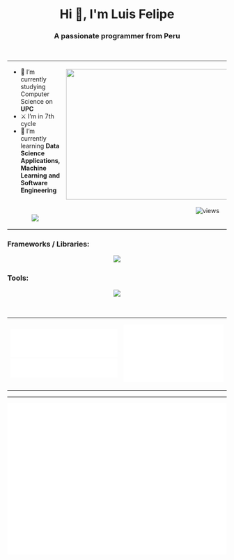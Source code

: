 <h1 align="center">Hi 👋, I'm Luis Felipe</h1>
<h3 align="center">A passionate programmer from Peru</h3>
<br>
<!-- FEED -->



<table> 
  <tr>
    <td>
      <ul>
	<li> 🔭 I’m currently studying Computer Science on <b>UPC</b></li>
	<li> ⚔ I’m in 7th cycle	</li>
	<li>🎢 I’m currently learning <b>Data Science Applications, Machine Learning and Software Engineering</b></li>
      </ul>
    </br>
      <p align=center>
      	<picture>
		<source>
		<img align="center" src="https://spotify-github-profile.vercel.app/api/view?uid=a3xpnru6loal4xlmxwvfq6u1t&cover_image=true&theme=novatorem&show_offline=true&background_color=121212&interchange=true&bar_color=53b14f&bar_color_cover=true">
      	</picture>
      </p>
    </td>
    <td >
     <picture>
	<source>
	<img src="https://github.com/Anmol-Baranwal/Cool-GIFs-For-GitHub/assets/74038190/0c7eb6ed-663b-4ce4-bfbd-18239a38ba1b" width="650" height=300>
     </picture>
     <p align=center>
     	<picture>
		<source>
		<img src="https://komarev.com/ghpvc/?username=LuisFelipePoma&label=Profile%20views&color=0e75b6&style=flat" alt="views" />
    	</picture>	
      </p>
    </td>
  </tr>
</table>

<!-- FRAMEWORKS -->
<h3 align="left">Frameworks / Libraries:</h3>
<p align="center">
  <a href="https://skillicons.dev">
    <img src="https://skillicons.dev/icons?i=react,angular,flutter,nodejs,flask,d3,spring,sklearn,tensorflow,pytorch" />
  </a>
</p>

<!-- TOOLS -->
<h3 align="left">Tools:</h3>
<p align="center">
 
<img src="https://skillicons.dev/icons?i=git,docker,aws,linux,mongodb,mysql,vscode,visualstudio,figma,bash,postman" />
  
</p>
<br/>

<!-- MORE LANGUAGES -->
<!-- CODE SNIPPET -->

<table>
  <tr>
    <td>
	<p align=center>
		<img src="/metrics.plugin.languages.details.svg" alt="Metrics" width="400">
		<img src="/metrics.plugin.languages.recent.svg" alt="Metrics" width="400">
	</p>
    </td>
    <td >
	<p align=center>
      		<img src="/metrics.plugin.code.svg" alt="Metrics" width="750">
	</p>
    </td>
  </tr>
</table>

---

<!-- CALENDAR -->
<p align="center">
	<img src="/metrics.plugin.isocalendar.fullyear.svg" alt="Metrics" width="550">
</p>
